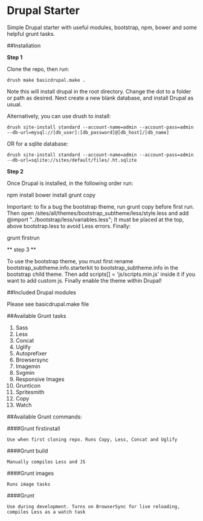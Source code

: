 Drupal Starter
============

Simple Drupal starter with useful modules, bootstrap, npm, bower and some helpful grunt tasks.

##Installation

**Step 1**

Clone the repo, then run:

```drush make basicdrupal.make .```

Note this will install drupal in the root directory. Change the dot to a folder or path as desired. Next create a new blank database, and install Drupal as usual. 

Alternatively, you can use drush to install:

```drush site-install standard --account-name=admin --account-pass=admin --db-url=mysql://[db_user]:[db_password]@[db_host]/[db_name]```

OR for a sqlite database:

```drush site-install standard --account-name=admin --account-pass=admin --db-url=sqlite://sites/default/files/.ht.sqlite```

**Step 2**

Once Drupal is installed, in the following order run:

npm install
bower install
grunt copy

Important: to fix a bug the bootstrap theme, run grunt copy before first run. Then open /sites/all/themes/bootstrap_subtheme/less/style.less and add @import "../bootstrap/less/variables.less"; It must be placed at the top, above bootstrap.less to avoid Less errors. Finally:

grunt firstrun

** step 3 **

To use the bootstrap theme, you must first rename bootstrap_subtheme.info.starterkit to bootstrap_subtheme.info in the bootstrap child theme. Then add scripts[] = 'js/scripts.min.js' inside it if you want to add custom js. Finally enable the theme within Drupal! 

##Included Drupal modules

Please see basicdrupal.make file

##Available Grunt tasks

1. Sass
2. Less
3. Concat
4. Uglify
5. Autoprefixer
6. Browsersync
7. Imagemin
8. Svgmin
9. Responsive Images
10. Grunticon
11. Spritesmith
12. Copy
13. Watch

##Available Grunt commands:

####Grunt firstinstall

```Use when first cloning repo. Runs Copy, Less, Concat and Uglify```

####Grunt build

```Manually compiles Less and JS```

####Grunt images

```Runs image tasks```

####Grunt

```Use during development. Turns on BrowserSync for live reloading, compiles Less as a watch task```
